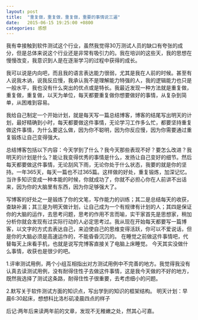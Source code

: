 ```yaml
---
layout: post
title:  "重复做，重复做，重复做，重要的事情说三遍"
date:   2015-06-15 19:25:00 +0800
categories: 感想
---
```



我有幸接触到软件测试这个行业，虽然我觉得30万测试人员的缺口有夸张的成分，但是总体来说这个行业还是非常有吸引力的。我在培训的这些天，我的思想在慢慢改变，我意识到人是在逐渐学习的过程中获得的成长。

我可以说是内向吧，而且我的语言表达能力很弱，尤其是我在人前的时候。甚至有人说我木讷，说我反应慢，我承认我不是理解能力特强的人，我的逻辑能力也只是一般水平，我也没有什么突出的优点或是特长。我最近发现一种方法就是重复做，重复做，重复做，以天为单位，每天都要重复做你想要做好的事情，从复杂到简单，从困难到容易。

我给自己制定一个开始计划，就是每天写一篇总结博客，博客的结尾写出明天的计划，最好精确到小时，每天都要做这件事情，无论学习工作多么忙，都要坚持重复做这件事情，为什么要这么做，因为你不聪明，因为你反应慢，因为你需要通过重复锻炼让自己变得强大。

总结博客包括以下内容：今天学到了什么？我今天那些表现不好？要怎么改进？我明天的计划是什么？能让我变得优秀的事情是什么，发扬让自己变好的细节。然后每天都要做这件事情，无论刮风下雨，无论你处于什么状态，我要的就是你的坚持。一年365天，每天一篇也不过365篇。这样做的好处，重复锻炼，加深记忆。当许多知识变成一种本能的时候，你就成功了，你就不必担心你在人前讲不出话来，因为你的大脑里有东西，因为你足够强大了。

写博客的好处之一是锻炼了你的文笔，写作能力的训练；其二是总结每天的收获，查缺补漏；其三是为明天做计划，让自己成为一个有规律有计划的人；其四是保证你的大脑的运作，去思考问题，思考的作用不言而喻，实干家首先是思想家，稍加分析你就会发现有过实际行动的人必定思考过。我从现在开始每天都要写一篇博客，以文字的方式去表达自己，来迫使自己的思维变得活跃，你可以不爱说话，但是你的大脑必须是高速运作的，不能昏昏沉沉的。
在睡觉之前做这件事情吧，代替每天上床看手机，也就是说写完博客直接关了电脑上床睡觉。
今天其实没做什么事情，收获也是很少的吧。

1.评审测试用例，两个小组互相指出对方测试用例中不完善的地方。我觉得我没有认真去读测试用例，没有耐得住性子去做这件事情，这是我今天做的不好的地方，既然我选择了测试这条路，耐得住性子很重要，去考虑细小的问题。

2.默写关于软件测试方面的知识点，写出学到的知识的框架结构。
明天计划：早晨6:30起床，想想科比洛杉矶凌晨四点的样子

后记:两年后来读两年前的文章，发现不无稚嫩之处，然其心可嘉。